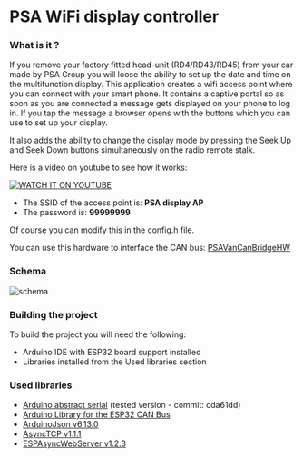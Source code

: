 # PSA WiFi display controller

### What is it ?
If you remove your factory fitted head-unit (RD4/RD43/RD45) from your car made by PSA Group you will loose the ability to set up the date and time on the multifunction display. This application creates a wifi access point where you can connect with your smart phone. It contains a captive portal so as soon as you are connected a message gets displayed on your phone to log in. If you tap the message a browser opens with the buttons which you can use to set up your display.

It also adds the ability to change the display mode by pressing the Seek Up and Seek Down buttons simultaneously on the radio remote stalk.

Here is a video on youtube to see how it works:

[![WATCH IT ON YOUTUBE](https://github.com/morcibacsi/PSAWifiDisplayControl/raw/master/images/youtube_preview.png)](https://www.youtube.com/watch?v=8nrd7SJgO-M "Watch it on YouTube")

- The SSID of the access point is: **PSA display AP**
- The password is: **99999999**

Of course you can modify this in the config.h file.

You can use this hardware to interface the CAN bus: [PSAVanCanBridgeHW][psavancanbridgehw]

### Schema

![schema](https://github.com/morcibacsi/PSAWifiDisplayControl/raw/master/images/schema.jpg)

### Building the project

To build the project you will need the following:

 - Arduino IDE with ESP32 board support installed
 - Libraries installed from the Used libraries section

### Used libraries

- [Arduino abstract serial][lib_abstract_serial] (tested version - commit: cda61dd)
- [Arduino Library for the ESP32 CAN Bus][lib_esp32_can]
- [ArduinoJson v6.13.0][lib_arduino_json]
- [AsyncTCP v1.1.1][lib_async_tcp]
- [ESPAsyncWebServer  v1.2.3][lib_esp_async_webserver]

[lib_abstract_serial]: https://github.com/computergeek125/arduino-abstract-serial
[lib_esp32_can]: https://github.com/morcibacsi/ESP32-Arduino-CAN/tree/fix/can_cfg_to_constructor
[lib_arduino_json]: https://github.com/bblanchon/ArduinoJson.git
[lib_async_tcp]: https://github.com/me-no-dev/AsyncTCP
[lib_esp_async_webserver]: https://github.com/me-no-dev/ESPAsyncWebServer
[psavancanbridgehw]: https://github.com/morcibacsi/PSAVanCanBridgeHW
